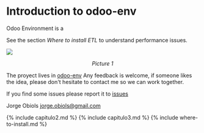 # Introduction to odoo-env

Odoo Environment is a

See the section *Where to install ETL* to understand performance issues.

![](/assets/img/etl-dbs.png)
*<center>Picture 1</center>*


The proyect lives in [odoo-env](https://github.com/jobiols/odoo-env) Any feedback
is welcome, if someone likes the idea, please don't hesitate to contact me so
we can work together.

If you find some issues please report it to [issues](https://github.com/jobiols/odoo-etl/issues)

Jorge Obiols <jorge.obiols@gmail.com>

{% include capitulo2.md %}
{% include capitulo3.md %}
{% include where-to-install.md %}
